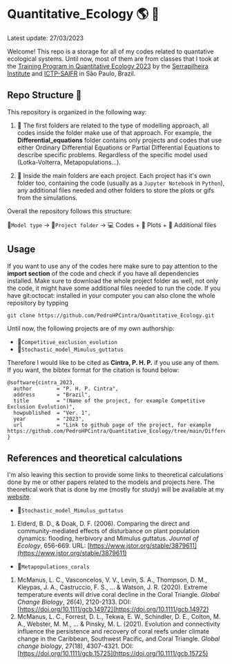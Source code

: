 # Quantitative_Ecology :earth_americas: :monocle_face:

Latest update: 27/03/2023

Welcome! This repo is a storage for all of my codes related to quantative ecological systems. Until now, most of them are from classes that I took at the [Training Program in Quantitative Ecology 2023](https://www.ictp-saifr.org/qecoprogram/) by the [Serrapilheira Institute](https://serrapilheira.org/) and [ICTP-SAIFR](https://www.ictp-saifr.org/) in São Paulo, Brazil.

## Repo Structure :file_folder:

This repository is organized in the following way:

1. :file_folder: The first folders are related to the type of modelling approach, all codes inside the folder make use of that approach. For example, the **Differential_equations** folder contains only projects and codes that use either Ordinary Differential Equations or Partial Differential Equations to describe specific problems. Regardless of the specific model used (Lotka-Volterra, Metapopulations...).

2. :file_folder: Inside the main folders are each project. Each project has it's own folder too, containing the code (usually as a ```Jupyter Notebook``` in ```Python```), any additional files needed and other folders to store the plots or gifs from the simulations.

Overall the repository follows this structure:

:open_file_folder:```Model type``` $\rightarrow$ :open_file_folder:```Project folder``` $\rightarrow$ :computer: Codes + :open_file_folder: Plots + :paperclip: Additional files

## Usage

If you want to use any of the codes here make sure to pay attention to the **import section** of the code and check if you have all dependencies installed. Make sure to download the whole project folder as well, not only the code, it might have some additional files needed to run the code. If you have git:octocat: installed in your computer you can also clone the whole repository by typping

```git clone https://github.com/PedroHPCintra/Quantitative_Ecology.git```

Until now, the following projects are of my own authorship:

- :file_folder:```Competitive_exclusion_evolution```
- :file_folder:```Stochastic_model_Mimulus_guttatus```

Therefore I would like to be cited as **Cintra, P. H. P.** if you use any of them. If you want, the bibtex format for the citation is found below:
```
@software{cintra_2023,
  author        = "P. H. P. Cintra",
  address       = "Brazil",
  title         = "(Name of the project, for example Competitive Exclusion Evolution)",
  howpublished  = "Ver. 1",
  year          = "2023",
  url           = "Link to github page of the project, for example https://github.com/PedroHPCintra/Quantitative_Ecology/tree/main/Differential_equations/Competitive_exclusion_evolution"
}
```

## References and theoretical calculations

I'm also leaving this section to provide some links to theoretical calculations done by me or other papers related to the models and projects here. The theoretical work that is done by me (mostly for study) will be available at my [website](https://sites.google.com/view/pedrocintra).

- :file_folder:```Stochastic_model_Mimulus_guttatus```
1. Elderd, B. D., & Doak, D. F. (2006). Comparing the direct and community-mediated effects of disturbance on plant population dynamics: flooding, herbivory and Mimulus guttatus. _Journal of Ecology_, 656-669. URL: [https://www.jstor.org/stable/3879611](https://www.jstor.org/stable/3879611)

- :file_folder:```Metapopulations_corals```
1. McManus, L. C., Vasconcelos, V. V., Levin, S. A., Thompson, D. M., Kleypas, J. A., Castruccio, F. S., ... & Watson, J. R. (2020). Extreme temperature events will drive coral decline in the Coral Triangle. _Global Change Biology_, 26(4), 2120-2133. DOI: [https://doi.org/10.1111/gcb.14972](https://doi.org/10.1111/gcb.14972)
2. McManus, L. C., Forrest, D. L., Tekwa, E. W., Schindler, D. E., Colton, M. A., Webster, M. M., ... & Pinsky, M. L. (2021). Evolution and connectivity influence the persistence and recovery of coral reefs under climate change in the Caribbean, Southwest Pacific, and Coral Triangle. _Global change biology_, 27(18), 4307-4321. DOI: [https://doi.org/10.1111/gcb.15725](https://doi.org/10.1111/gcb.15725)
